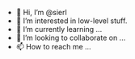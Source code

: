 - 👋 Hi, I’m @sierl
- 👀 I’m interested in low-level stuff.
- 🌱 I’m currently learning ...
- 💞️ I’m looking to collaborate on ...
- 📫 How to reach me ...

<!---
sierl/sierl is a ✨ special ✨ repository because its `README.md` (this file) appears on your GitHub profile.
You can click the Preview link to take a look at your changes.
--->
